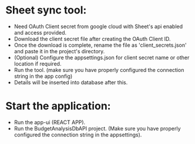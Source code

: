 # Sheet sync tool:

* Need OAuth Client secret from google cloud with Sheet's api enabled and access provided.
* Download the client secret file after creating the OAuth Client ID.
* Once the download is complete, rename the file as 'client_secrets.json' and paste it in the project's directory.
* (Optional) Configure the appsettings.json for client secret name or other location if required. 
* Run the tool. (make sure you have properly configured the connection string in the app config)
* Details will be inserted into database after this.


# Start the application:

* Run the app-ui (REACT APP).
* Run the BudgetAnalysisDbAPI project. (Make sure you have properly configured the connection string in the appsettings).

